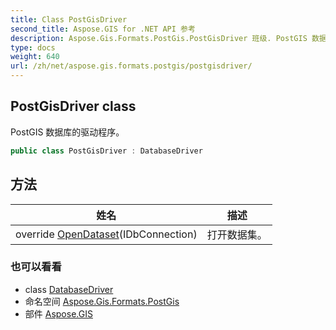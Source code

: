 ```yaml
---
title: Class PostGisDriver
second_title: Aspose.GIS for .NET API 参考
description: Aspose.Gis.Formats.PostGis.PostGisDriver 班级. PostGIS 数据库的驱动程序
type: docs
weight: 640
url: /zh/net/aspose.gis.formats.postgis/postgisdriver/
---
```

## PostGisDriver class

PostGIS 数据库的驱动程序。

```csharp
public class PostGisDriver : DatabaseDriver
```

## 方法

| 姓名 | 描述 |
| --- | --- |
| override [OpenDataset](../../aspose.gis.formats.postgis/postgisdriver/opendataset/)(IDbConnection) | 打开数据集。 |

### 也可以看看

* class [DatabaseDriver](../../aspose.gis/databasedriver/)
* 命名空间 [Aspose.Gis.Formats.PostGis](../../aspose.gis.formats.postgis/)
* 部件 [Aspose.GIS](../../)


